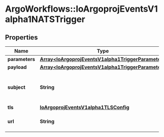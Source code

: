 # ArgoWorkflows::IoArgoprojEventsV1alpha1NATSTrigger

## Properties
Name | Type | Description | Notes
------------ | ------------- | ------------- | -------------
**parameters** | [**Array&lt;IoArgoprojEventsV1alpha1TriggerParameter&gt;**](IoArgoprojEventsV1alpha1TriggerParameter.md) |  | [optional] 
**payload** | [**Array&lt;IoArgoprojEventsV1alpha1TriggerParameter&gt;**](IoArgoprojEventsV1alpha1TriggerParameter.md) |  | [optional] 
**subject** | **String** | Name of the subject to put message on. | [optional] 
**tls** | [**IoArgoprojEventsV1alpha1TLSConfig**](IoArgoprojEventsV1alpha1TLSConfig.md) |  | [optional] 
**url** | **String** | URL of the NATS cluster. | [optional] 



